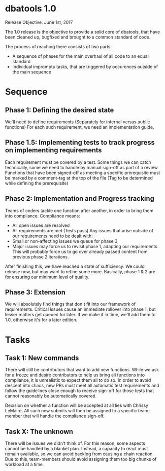 # dbatools 1.0
Release Objective: June 1st, 2017

The 1.0 release is the objective to provide a solid core of dbatools, that have been cleaned up, bugfixed and brought to a common standard of code.

The process of reaching there consists of two parts:
 - A sequence of phases for the main overhaul of all code to an equal standard
 - Individual impromptu tasks, that are triggered by occurences outside of the main sequence

# Sequence
## Phase 1: Defining the desired state
We'll need to define requirements (Separately for internal versus public functions)
For each such requirement, we need an implementation guide.

## Phase 1.5: Implementing tests to track progress on implementing requirements
Each requirement must be covered by a test. Some things we can catch technically, some we need to handle by manual sign-off as part of a review.
Functions that have been signed-off as meeting a specific prerequisite must be marked by a comment-tag at the top of the file (Tag to be determined while defining the prerequisite)

## Phase 2: Implementation and Progress tracking
Teams of coders tackle one function after another, in order to bring them into compliance.
Compliance means:
 - All open issues are resolved
 - All requirements are met (Tests pass)
Any issues that arise outside of our requirements need to be dealt with:
 - Small or non-affecting issues we queue for phase 3
 - Major issues may force us to revisit phase 1, adapting our requirements. This will probably force us to go over already passed content from previous phase 2 iterations.

After finishing this, we have reached a state of sufficiency: We could release now, but may want to refine some more. Basically, phase 1 & 2 are for ensuring our minimum level of quality.

## Phase 3: Extension
We will absolutely find things that don't fit into our framework of requirements. Critical issues cause an immediate rollover into phase 1, but lesser matters get queued for later. If we make it in time, we'll add them to 1.0, otherwise it's for a later edition.


# Tasks
## Task 1: New commands
There will still be contributors that want to add new functions. While we ask for a freeze and desire contributors to help us bring all functions into compliance, it is unrealistic to expect them all to do so.
In order to avoid descent into chaos, new PRs must meet all automatic test requirements and follow the guidelines close enough to receive sign-off for those tests that cannot reasonably be automatically covered.

Decision on whether a function will be accepted at all lies with Chrissy LeMaire.
All such new submits will then be assigned to a specific team-member that will handle the compliance sign-off.

## Task X: The unknown
There will be issues we didn't think of. For this reason, some aspects cannot be handled by a blanket plan. Instead, a capacity to react must remain available, so we can avoid backlog from causing a chain reaction.
Due to this, team-members should avoid assigning them too big chunks of workload at a time.